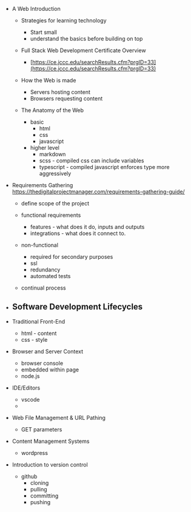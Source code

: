

- A Web Introduction
    - Strategies for learning technology
        - Start small
        - understand the basics before building on top
        
        
    - Full Stack Web Development Certificate Overview
        - [https://ce.jccc.edu/searchResults.cfm?prgID=33](https://ce.jccc.edu/searchResults.cfm?prgID=33)
    - How the Web is made
        - Servers hosting content
        - Browsers requesting content
    - The Anatomy of the Web
        - basic
            - html
            - css
            - javascript
        - higher level
            - markdown
            - scss - compiled css can include variables
            - typescript - compiled javascript enforces type more aggressively
            
- Requirements Gathering
    https://thedigitalprojectmanager.com/requirements-gathering-guide/
    - define scope of the project
    - functional requirements
        - features - what does it do, inputs and outputs
        - integrations - what does it connect to.
    - non-functional
        - required for secondary purposes
        - ssl 
        - redundancy
        - automated tests
    
    - continual process
- Software Development Lifecycles
    - 
- Traditional Front-End
    - html - content
    - css - style
- Browser and Server Context
    - browser console
    - embedded within page
    - node.js
- IDE/Editors
    - vscode
    - 
- Web File Management & URL Pathing
    - GET parameters
- Content Management Systems
    - wordpress
- Introduction to version control
    - github
        - cloning
        - pulling
        - committing
        - pushing
